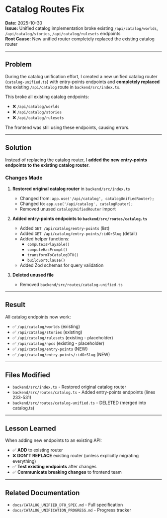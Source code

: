 # Catalog Routes Fix

**Date:** 2025-10-30  
**Issue:** Unified catalog implementation broke existing `/api/catalog/worlds`, `/api/catalog/stories`, `/api/catalog/rulesets` endpoints  
**Root Cause:** New unified router completely replaced the existing catalog router

---

## Problem

During the catalog unification effort, I created a new unified catalog router (`catalog-unified.ts`) with entry-points endpoints and **completely replaced** the existing `/api/catalog` route in `backend/src/index.ts`.

This broke all existing catalog endpoints:
- ❌ `/api/catalog/worlds`
- ❌ `/api/catalog/stories`
- ❌ `/api/catalog/rulesets`

The frontend was still using these endpoints, causing errors.

---

## Solution

Instead of replacing the catalog router, I **added the new entry-points endpoints to the existing catalog router**.

### Changes Made

1. **Restored original catalog router** in `backend/src/index.ts`
   - Changed from: `app.use('/api/catalog', catalogUnifiedRouter);`
   - Changed to: `app.use('/api/catalog', catalogRouter);`
   - Removed unused `catalogUnifiedRouter` import

2. **Added entry-points endpoints to `backend/src/routes/catalog.ts`**
   - Added `GET /api/catalog/entry-points` (list)
   - Added `GET /api/catalog/entry-points/:idOrSlug` (detail)
   - Added helper functions:
     - `computeIsPlayable()`
     - `computeHasPrompt()`
     - `transformToCatalogDTO()`
     - `buildSortClause()`
   - Added Zod schemas for query validation

3. **Deleted unused file**
   - Removed `backend/src/routes/catalog-unified.ts`

---

## Result

All catalog endpoints now work:
- ✅ `/api/catalog/worlds` (existing)
- ✅ `/api/catalog/stories` (existing)
- ✅ `/api/catalog/rulesets` (existing - placeholder)
- ✅ `/api/catalog/npcs` (existing - placeholder)
- ✅ `/api/catalog/entry-points` (NEW)
- ✅ `/api/catalog/entry-points/:idOrSlug` (NEW)

---

## Files Modified

- `backend/src/index.ts` - Restored original catalog router
- `backend/src/routes/catalog.ts` - Added entry-points endpoints (lines 233-531)
- `backend/src/routes/catalog-unified.ts` - DELETED (merged into catalog.ts)

---

## Lesson Learned

When adding new endpoints to an existing API:
- ✅ **ADD** to existing router
- ❌ **DON'T REPLACE** existing router (unless explicitly migrating everything)
- ✅ **Test existing endpoints** after changes
- ✅ **Communicate breaking changes** to frontend team

---

## Related Documentation

- `docs/CATALOG_UNIFIED_DTO_SPEC.md` - Full specification
- `docs/CATALOG_UNIFICATION_PROGRESS.md` - Progress tracker

